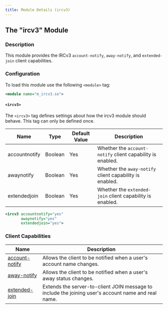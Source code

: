 ```yaml
---
title: Module Details (ircv3)
---
```


## The "ircv3" Module

### Description

This module provides the IRCv3 `account-notify`, `away-notify`, and `extended-join` client capabilities.

### Configuration

To load this module use the following `<module>` tag:

```xml
<module name="m_ircv3.so">
```

#### `<ircv3>`

The `<ircv3>` tag defines settings about how the ircv3 module should behave. This tag can only be defined once.

Name          | Type    | Default Value | Description
------------- | ------- | ------------- | -----------
accountnotify | Boolean | Yes           | Whether the `account-notify` client capability is enabled.
awaynotify    | Boolean | Yes           | Whether the `away-notify` client capability is enabled.
extendedjoin  | Boolean | Yes           | Whether the `extended-join` client capability is enabled.

```xml
<ircv3 accountnotify="yes"
       awaynotify="yes"
       extendedjoin="yes">
```

### Client Capabilities

Name                                                                         | Description
---------------------------------------------------------------------------- | -----------
[account-notify](https://ircv3.net/specs/extensions/account-notify-3.1.html) | Allows the client to be notified when a user's account name changes.
[away-notify](https://ircv3.net/specs/extensions/away-notify-3.1.html)       | Allows the client to be notified when a user's away status changes.
[extended-join](https://ircv3.net/specs/extensions/extended-join-3.1.html)   | Extends the server-to-client JOIN message to include the joining user's account name and real name.
